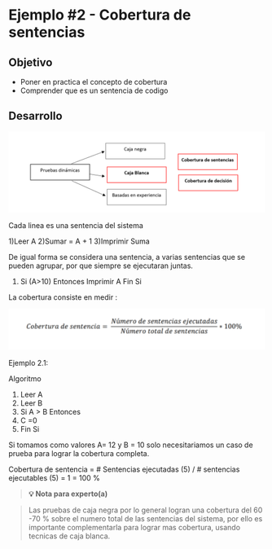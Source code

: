 # Ejemplo #2 - Cobertura de sentencias

## Objetivo

* Poner en practica el concepto de cobertura
* Comprender que es un sentencia de codigo

## Desarrollo

<img src="https://github.com/beduExpert/SW-Testing-Fundamentals-2021/blob/main/Sesion-05/Ejemplo-02/assets/pruebas_dinamicas.png">

Cada linea es una sentencia del sistema

1)Leer A
2)Sumar = A + 1
3)Imprimir Suma 

De igual forma se considera una sentencia, a varias sentencias que se pueden agrupar, por que siempre se ejecutaran juntas.

1) Si (A>10) Entonces
	Imprimir A
   Fin Si
   
La cobertura consiste en medir :

<img src="https://github.com/beduExpert/SW-Testing-Fundamentals-2021/blob/main/Sesion-05/Ejemplo-02/assets/cobertura_sentencias.png
">

Ejemplo 2.1:

Algoritmo

1) Leer A
2) Leer B
3) Si A > B Entonces
4)    C =0
5) Fin Si 

Si tomamos como valores A= 12 y B = 10 solo necesitariamos un caso de prueba para lograr la cobertura completa.


Cobertura de sentencia = # Sentencias ejecutadas (5) / # sentencias ejecutables (5) = 1 = 100 % 

>**💡 Nota para experto(a)**

> Las pruebas de caja negra por lo general logran una cobertura del 60 -70 % sobre el numero total de las sentencias del sistema, por ello es importante complementarla para lograr mas cobertura, usando tecnicas de caja blanca.

